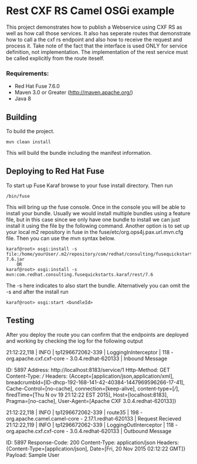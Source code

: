 Rest CXF RS Camel OSGi example
====================================
 This project demonstrates how to publish a  Webservice using CXF RS as well as how call those services. It also has seperate routes that demonstrate how to call a the cxf rs endpoint and also how to receive the request and process it.  Take note of the fact that the interface is used ONLY for service definition, not implementation.  The implementation of the rest service must be called explicitly from the route iteself.  
 
### Requirements:
 * Red Hat Fuse 7.6.0 
 * Maven 3.0 or Greater (http://maven.apache.org/)
 * Java 8
 
Building
-----------------------
 
To build the project. 
 
	mvn clean install
 
This will build the bundle including the manifest information. 

Deploying to Red Hat Fuse
-----------------------
 
To start up Fuse Karaf browse to your fuse install directory. Then run
     
	/bin/fuse

This will bring up the fuse console.  Once in the console you will be able to install your bundle.
Usually we would install multiple bundles using a feature file, but in this case since we only have one bundle to install we can just install it using the file by the following command. Another option is to set up your local m2 repository in fuse in the fuse/etc/org.ops4j.pax.url.mvn.cfg file.  Then you can use the mvn syntax below.
 
	karaf@root> osgi:install -s file:/home/yourUser/.m2/repository/com/redhat/consulting/fusequickstarts/karaf/rest/7.6/rest-7.6.jar
        OR
	karaf@root> osgi:install -s mvn:com.redhat.consulting.fusequickstarts.karaf/rest/7.6
 
The -s here indicates to also start the bundle.  Alternatively you can omit the -s and after the install run
    
	karaf@root> osgi:start <bundleId>

Testing
-----------------------
After you deploy the route you can confirm that the endpoints are deployed and working by checking the log for the following output

21:12:22,118 | INFO  | tp1296672062-339 | LoggingInInterceptor             | 118 - org.apache.cxf.cxf-core - 3.0.4.redhat-620133 | Inbound Message

ID: 5897
Address: http://localhost:8183/service/1
Http-Method: GET
Content-Type: */*
Headers: {Accept=[application/json,application/xml], breadcrumbId=[ID-dhcp-192-168-141-42-40384-1447969596266-17-41], Cache-Control=[no-cache], connection=[keep-alive], content-type=[*/*], firedTime=[Thu N      ov 19 21:12:22 EST 2015], Host=[localhost:8183], Pragma=[no-cache], User-Agent=[Apache CXF 3.0.4.redhat-620133]}

21:12:22,118 | INFO  | tp1296672062-339 | route35                          | 198 - org.apache.camel.camel-core - 2.17.1.redhat-620133 | Request Recieved
21:12:22,119 | INFO  | tp1296672062-339 | LoggingOutInterceptor            | 118 - org.apache.cxf.cxf-core - 3.0.4.redhat-620133 | Outbound Message

ID: 5897
Response-Code: 200
Content-Type: application/json
Headers: {Content-Type=[application/json], Date=[Fri, 20 Nov 2015 02:12:22 GMT]}
Payload: Sample User


